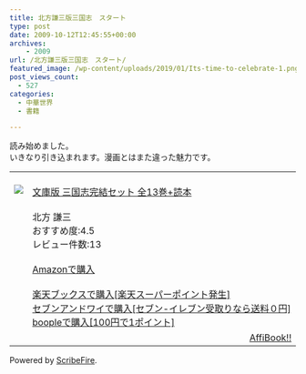 ```yaml
---
title: 北方謙三版三国志　スタート
type: post
date: 2009-10-12T12:45:55+00:00
archives:
    - 2009
url: /北方謙三版三国志　スタート/
featured_image: /wp-content/uploads/2019/01/Its-time-to-celebrate-1.png
post_views_count:
  - 527
categories:
  - 中華世界
  - 書籍

---
```

読み始めました。  
いきなり引き込まれます。漫画とはまた違った魅力です。

<table>
  <tr>
    <td style="vertical-align:top;">
      <a href="http://hb.afl.rakuten.co.jp/hgc/06d13246.10ebaa62.06d13247.1eb85ca0/?pc=&#10;http%3A%2F%2Fsearch.books.rakuten.co.jp%2Fbksearch%2Fdt%3Fg%3D001%26bisbn%3D4894569868&#10;" target="_blank"><br /> <img src="https://i0.wp.com/ecx.images-amazon.com/images/I/51eDOxMeuML._SL160_.jpg" style="border-style:none;" data-recalc-dims="1" /><br /> </a>
    </td>
    <td style="vertical-align:top;">
      <a href="http://hb.afl.rakuten.co.jp/hgc/06d13246.10ebaa62.06d13247.1eb85ca0/?pc=&#10;http%3A%2F%2Fsearch.books.rakuten.co.jp%2Fbksearch%2Fdt%3Fg%3D001%26bisbn%3D4894569868&#10;" target="_blank"><br /> 文庫版 三国志完結セット 全13巻+読本<br /> </a><br /> 北方 謙三<br /> おすすめ度:4.5<br /> レビュー件数:13<br /> <a href="http://www.amazon.co.jp/%E6%96%87%E5%BA%AB%E7%89%88-%E4%B8%89%E5%9B%BD%E5%BF%97%E5%AE%8C%E7%B5%90%E3%82%BB%E3%83%83%E3%83%88-%E5%85%A813%E5%B7%BB-%E8%AA%AD%E6%9C%AC-%E5%8C%97%E6%96%B9/dp/4894569868%3FSubscriptionId%3D1JWQWN8E4Z5TR27962G2%26tag%3Dgaeaffibook-22%26linkCode%3Dxm2%26camp%3D2025%26creative%3D165953%26creativeASIN%3D4894569868" target="_blank"><br /> Amazonで購入<br /> </a><br /> <a href="http://px.a8.net/svt/ejp?a8mat=1HPMBD+EAZZ1U+5WS+C1DUQ&a8ejpredirect=http%3A%2F%2Fsearch.books.rakuten.co.jp%2Fbksearch%2Fdt%3Fg%3D001%26bisbn%3D4894569868" target="_blank">楽天ブックスで購入[楽天スーパーポイント発生]</a><br /> <img border="0" width="1" height="1" src="https://i2.wp.com/www12.a8.net/0.gif?resize=1%2C1" alt="" data-recalc-dims="1" /><br /> <a href="http://click.linksynergy.com/fs-bin/statform?id=aR0TIOX*qAA&offerid=137560&bnid=1490&subid=&subid=0&kword_in=4894569868&oop=on" target="_blank">セブンアンドワイで購入[セブン-イレブン受取りなら送料０円]</a><img width="1" height="1" border="0" src="http://ad.linksynergy.com/fs-bin/show?id=aR0TIOX*qAA&bids=137560&type=5&subid=0" /><br /> <a href="http://click.linksynergy.com/fs-bin/statform?id=aR0TIOX*qAA&offerid=33310&bnid=2&subid=0&ifc=4&ifr=9784894569867" target="_blank">boopleで購入[100円で1ポイント]</a>
    </td>
  </tr>
  
  <tr>
    <td colspan="2">
      <div style="float: right; ">
        <a href="http://affibook.appspot.com/" target="_blank">AffiBook!!</a>
      </div>
    </td>
  </tr>
</table>

<p class="scribefire-powered">
  Powered by <a href="http://www.scribefire.com/">ScribeFire</a>.
</p>

<div class="zemanta-pixie">
  <img class="zemanta-pixie-img" alt="" src="https://i1.wp.com/img.zemanta.com/pixy.gif" data-recalc-dims="1" />
</div>